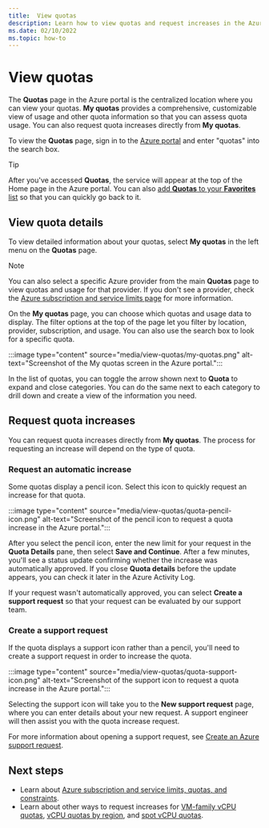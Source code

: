 ```yaml
---
title:  View quotas
description: Learn how to view quotas and request increases in the Azure portal.
ms.date: 02/10/2022
ms.topic: how-to
---
```


# View quotas

The **Quotas** page in the Azure portal is the centralized location where you can view your quotas. **My quotas** provides a comprehensive, customizable view of usage and other quota information so that you can assess quota usage. You can also request quota increases directly from **My quotas**.

To view the **Quotas** page, sign in to the [Azure portal](https://portal.azure.com) and enter "quotas" into the search box.

> [!TIP]
> After you've accessed **Quotas**, the service will appear at the top of the Home page in the Azure portal. You can also [add **Quotas** to your **Favorites** list](../azure-portal-add-remove-sort-favorites.md) so that you can quickly go back to it.

## View quota details

To view detailed information about your quotas, select **My quotas** in the left menu on the **Quotas** page.

> [!NOTE]
> You can also select a specific Azure provider from the main **Quotas** page to view quotas and usage for that provider. If you don't see a provider, check the [Azure subscription and service limits page](../..//azure-resource-manager/management/azure-subscription-service-limits.md) for more information.

On the **My quotas** page, you can choose which quotas and usage data to display. The filter options at the top of the page let you filter by location, provider, subscription, and usage. You can also use the search box to look for a specific quota.

:::image type="content" source="media/view-quotas/my-quotas.png" alt-text="Screenshot of the My quotas screen in the Azure portal.":::

In the list of quotas, you can toggle the arrow shown next to **Quota** to expand and close categories. You can do the same next to each category to drill down and create a view of the information you need.

## Request quota increases

You can request quota increases directly from **My quotas**. The process for requesting an increase will depend on the type of quota.

### Request an automatic increase

Some quotas display a pencil icon. Select this icon to quickly request an increase for that quota.

:::image type="content" source="media/view-quotas/quota-pencil-icon.png" alt-text="Screenshot of the pencil icon to request a quota increase in the Azure portal.":::

After you select the pencil icon, enter the new limit for your request in the **Quota Details** pane, then select **Save and Continue**. After a few minutes, you'll see a status update confirming whether the increase was automatically approved. If you close **Quota details** before the update appears, you can check it later in the Azure Activity Log.

If your request wasn't automatically approved, you can select **Create a support request** so that your request can be evaluated by our support team.

### Create a support request

If the quota displays a support icon rather than a pencil, you'll need to create a support request in order to increase the quota.

:::image type="content" source="media/view-quotas/quota-support-icon.png" alt-text="Screenshot of the support icon to request a quota increase in the Azure portal.":::

Selecting the support icon will take you to the **New support request** page, where you can enter details about your new request. A support engineer will then assist you with the quota increase request.

For more information about opening a support request, see [Create an Azure support request](how-to-create-azure-support-request.md).

## Next steps

- Learn about [Azure subscription and service limits, quotas, and constraints](../../azure-resource-manager/management/azure-subscription-service-limits.md).
- Learn about other ways to request increases for [VM-family vCPU quotas](per-vm-quota-requests.md), [vCPU quotas by region](regional-quota-requests.md), and [spot vCPU quotas](spot-quota.md).
